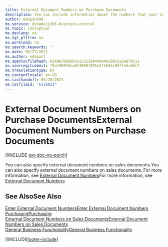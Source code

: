 ```yaml
---
title: External Document Numbers on Purchase Documents
description: You can include information about the numbers that your suppliers assign to documents that they send you by using the External Document Number field or the Your Reference field. Learn about the difference between the two fields here.
author: edupont04
ms.service: dynamics365-business-central
ms.topic: conceptual
ms.devlang: na
ms.tgt_pltfrm: na
ms.workload: na
ms.search.keywords: ''
ms.date: 05/27/2021
ms.author: edupont
ms.openlocfilehash: 0149e7b66bb141c2119844b44e18932a2a07dc11
ms.sourcegitcommit: f9a190933eadf4608f591e2f1b04c69f1e5c0dc7
ms.translationtype: HT
ms.contentlocale: en-GB
ms.lasthandoff: 05/28/2021
ms.locfileid: "6116021"
---
```

# <a name="external-document-numbers-on-purchase-documents"></a><span data-ttu-id="f850c-104">External Document Numbers on Purchase Documents</span><span class="sxs-lookup"><span data-stu-id="f850c-104">External Document Numbers on Purchase Documents</span></span>

[!INCLUDE [ext-doc-no-purch](includes/ext-doc-no-purch.md)]

<span data-ttu-id="f850c-105">You can also specify external document numbers on sales documents.</span><span class="sxs-lookup"><span data-stu-id="f850c-105">You can also specify external document numbers on sales documents.</span></span> <span data-ttu-id="f850c-106">For more information, see [External Document Numbers](sales-how-invoice-sales.md#external-document-numbers)</span><span class="sxs-lookup"><span data-stu-id="f850c-106">For more information, see [External Document Numbers](sales-how-invoice-sales.md#external-document-numbers)</span></span>

## <a name="see-also"></a><span data-ttu-id="f850c-107">See Also</span><span class="sxs-lookup"><span data-stu-id="f850c-107">See Also</span></span>

[<span data-ttu-id="f850c-108">Enter External Document Numbers</span><span class="sxs-lookup"><span data-stu-id="f850c-108">Enter External Document Numbers</span></span>](across-enter-external-document-numbers.md)  
[<span data-ttu-id="f850c-109">Purchasing</span><span class="sxs-lookup"><span data-stu-id="f850c-109">Purchasing</span></span>](purchasing-manage-purchasing.md)  
[<span data-ttu-id="f850c-110">External Document Numbers on Sales Documents</span><span class="sxs-lookup"><span data-stu-id="f850c-110">External Document Numbers on Sales Documents</span></span>](sales-how-invoice-sales.md#external-document-numbers)  
[<span data-ttu-id="f850c-111">General Business Functionality</span><span class="sxs-lookup"><span data-stu-id="f850c-111">General Business Functionality</span></span>](ui-across-business-areas.md)  

[!INCLUDE[footer-include](includes/footer-banner.md)]